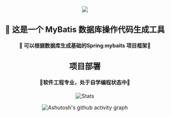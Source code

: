 <body>
    <div>
        <h1 align="center"> 
            <a href="https://sunguoqi.com/"> 
                <img src="https://readme-typing-svg.herokuapp.com/?lines=MyBatis，代码生成工具!&center=true&size=27"> 
            </a>
        </h1>
    </div>
    <div align="center">
    <h2>👋 这是一个 MyBatis 数据库操作代码生成工具</h2>
    <h4>🔭 可以根据数据库生成基础的Spring mybaits 项目框架🤔</h4>
    <div class="divider"></div> <!-- 分割线 -->
    <h2>项目部署</h2>
    <h4> 🔭软件工程专业，处于自学编程状态中🤔 </h4>
    <p></p>
    <div style="display: flex; justify-content: center; align-items: center; flex-direction: column;">
        <img src="https://github-readme-stats.vercel.app/api?username=KunspireUp&show_icons=true&theme=synthwave" alt="Stats">
    </div>
    <p></p>
    <div style="display: flex; justify-content: center; align-items: center; flex-direction: column;">
        <img src="https://github-readme-activity-graph.vercel.app/graph?username=Ashutosh00710&theme=cottoncandy" alt="Ashutosh's github activity graph">
    </div>
</body>
